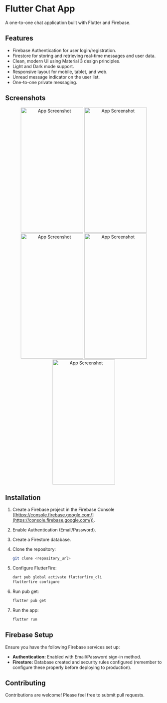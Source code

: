 # Flutter Chat App

A one-to-one chat application built with Flutter and Firebase.

## Features

*   Firebase Authentication for user login/registration.
*   Firestore for storing and retrieving real-time messages and user data.
*   Clean, modern UI using Material 3 design principles.
*   Light and Dark mode support.
*   Responsive layout for mobile, tablet, and web.
*   Unread message indicator on the user list.
*   One-to-one private messaging.

## Screenshots

<p align="center">
<img src="https://github.com/shahmoksh22/CHATAPPFLUTTER/tree/master/ScreenShot/1.png" alt="App Screenshot" width="200" height="400"/>

<img src="https://github.com/shahmoksh22/CHATAPPFLUTTER/tree/master/ScreenShot/2.png" alt="App Screenshot" width="200" height="400"/>

<img src="https://github.com/shahmoksh22/CHATAPPFLUTTER/tree/master/ScreenShot/3.png" alt="App Screenshot" width="200" height="400"/>

<img src="https://github.com/shahmoksh22/CHATAPPFLUTTER/tree/master/ScreenShot/4.png" alt="App Screenshot" width="200" height="400"/>

<img src="https://github.com/shahmoksh22/CHATAPPFLUTTER/tree/master/ScreenShot/5.png" alt="App Screenshot" width="200" height="400"/>

</p>

## Installation

1.  Create a Firebase project in the Firebase Console ([https://console.firebase.google.com/](https://console.firebase.google.com/)).
2.  Enable Authentication (Email/Password).
3.  Create a Firestore database.
4.  Clone the repository:

    ```bash
    git clone <repository_url>
    ```
5.  Configure FlutterFire:

    ```bash
    dart pub global activate flutterfire_cli
    flutterfire configure
    ```
6.  Run pub get:

    ```bash
    flutter pub get
    ```
7.  Run the app:

    ```bash
    flutter run
    ```

## Firebase Setup

Ensure you have the following Firebase services set up:

*   **Authentication:** Enabled with Email/Password sign-in method.
*   **Firestore:** Database created and security rules configured (remember to configure these properly before deploying to production).

## Contributing

Contributions are welcome! Please feel free to submit pull requests.
